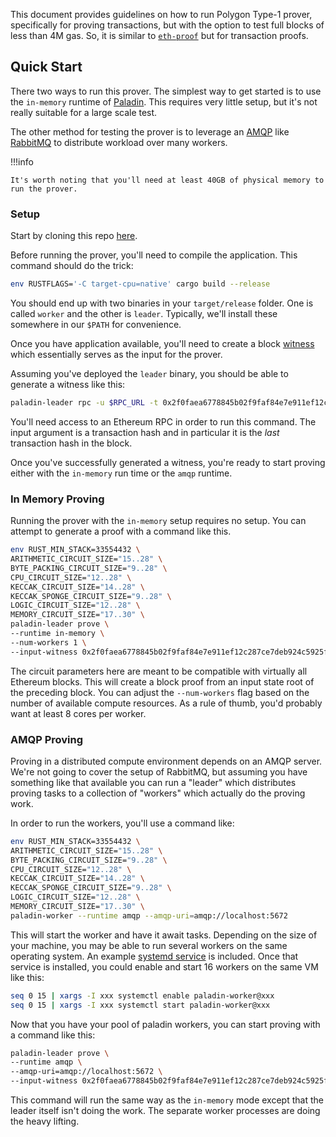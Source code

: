 This document provides guidelines on how to run Polygon Type-1 prover, specifically for proving transactions, but with the option to test full blocks of less than 4M gas.
So, it is similar to [`eth-proof`](https://github.com/wborgeaud/eth-proof) but for transaction proofs.

## Quick Start

There two ways to run this prover. The simplest way to get started is
to use the `in-memory` runtime of
[Paladin](https://github.com/0xPolygonZero/paladin). This requires
very little setup, but it's not really suitable for a large scale
test. 

The other method for testing the prover is to leverage an
[AMQP](https://en.wikipedia.org/wiki/Advanced_Message_Queuing_Protocol)
like [RabbitMQ](https://en.wikipedia.org/wiki/RabbitMQ) to distribute
workload over many workers.

!!!info
    
    It's worth noting that you'll need at least 40GB of physical memory to run the prover.


### Setup

Start by cloning this repo [here](https://github.com/0xPolygonZero/eth-tx-proof/tree/jhilliard/deployment).

Before running the prover, you'll need to compile the
application. This command should do the trick:

```bash
env RUSTFLAGS='-C target-cpu=native' cargo build --release
```

You should end up with two binaries in your `target/release`
folder. One is called `worker` and the other is `leader`. Typically,
we'll install these somewhere in our `$PATH` for convenience.

Once you have application available, you'll need to create a block
[witness](https://nmohnblatt.github.io/zk-jargon-decoder/definitions/witness.html)
which essentially serves as the input for the prover. 

Assuming you've deployed the `leader` binary, you should be able to generate a witness
like this:

```bash
paladin-leader rpc -u $RPC_URL -t 0x2f0faea6778845b02f9faf84e7e911ef12c287ce7deb924c5925f3626c77906e > 0x2f0faea6778845b02f9faf84e7e911ef12c287ce7deb924c5925f3626c77906e.json
```

You'll need access to an Ethereum RPC in order to run this
command. The input argument is a transaction hash and in particular it
is the _last_ transaction hash in the block.

Once you've successfully generated a witness, you're ready to start
proving either with the `in-memory` run time or the `amqp` runtime.

### In Memory Proving

Running the prover with the `in-memory` setup requires no setup. You
can attempt to generate a proof with a command like this.

```bash
env RUST_MIN_STACK=33554432 \
ARITHMETIC_CIRCUIT_SIZE="15..28" \
BYTE_PACKING_CIRCUIT_SIZE="9..28" \
CPU_CIRCUIT_SIZE="12..28" \
KECCAK_CIRCUIT_SIZE="14..28" \
KECCAK_SPONGE_CIRCUIT_SIZE="9..28" \
LOGIC_CIRCUIT_SIZE="12..28" \
MEMORY_CIRCUIT_SIZE="17..30" \
paladin-leader prove \
--runtime in-memory \
--num-workers 1 \
--input-witness 0x2f0faea6778845b02f9faf84e7e911ef12c287ce7deb924c5925f3626c77906e.json
```

The circuit parameters here are meant to be compatible with virtually
all Ethereum blocks. This will create a block proof from an input
state root of the preceding block. You can adjust the `--num-workers`
flag based on the number of available compute resources. As a rule of
thumb, you'd probably want at least 8 cores per worker.

### AMQP Proving

Proving in a distributed compute environment depends on an AMQP
server. We're not going to cover the setup of RabbitMQ, but assuming
you have something like that available you can run a "leader" which
distributes proving tasks to a collection of "workers" which actually
do the proving work.

In order to run the workers, you'll use a command like:

```bash
env RUST_MIN_STACK=33554432 \
ARITHMETIC_CIRCUIT_SIZE="15..28" \
BYTE_PACKING_CIRCUIT_SIZE="9..28" \
CPU_CIRCUIT_SIZE="12..28" \
KECCAK_CIRCUIT_SIZE="14..28" \
KECCAK_SPONGE_CIRCUIT_SIZE="9..28" \
LOGIC_CIRCUIT_SIZE="12..28" \
MEMORY_CIRCUIT_SIZE="17..30" \
paladin-worker --runtime amqp --amqp-uri=amqp://localhost:5672
```

This will start the worker and have it await tasks. Depending on the
size of your machine, you may be able to run several workers on the
same operating system. An example [systemd
service](https://github.com/0xPolygonZero/eth-tx-proof/blob/jhilliard/deployment/deploy/paladin-worker@.service) is included. Once that
service is installed, you could enable and start 16 workers on the
same VM like this:

```bash
seq 0 15 | xargs -I xxx systemctl enable paladin-worker@xxx
seq 0 15 | xargs -I xxx systemctl start paladin-worker@xxx
```

Now that you have your pool of paladin workers, you can start proving
with a command like this:

```bash
paladin-leader prove \
--runtime amqp \
--amqp-uri=amqp://localhost:5672 \
--input-witness 0x2f0faea6778845b02f9faf84e7e911ef12c287ce7deb924c5925f3626c77906e.json
```

This command will run the same way as the `in-memory` mode except that
the leader itself isn't doing the work. The separate worker processes
are doing the heavy lifting.
